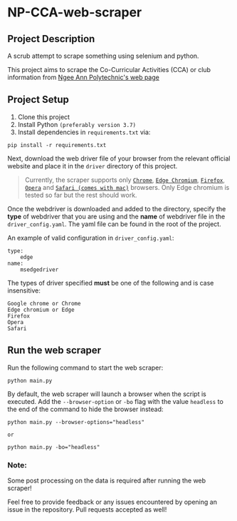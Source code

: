 # NP-CCA-web-scraper

## Project Description

A scrub attempt to scrape something using selenium and python.

This project aims to scrape the Co-Curricular Activities (CCA) or club information
from [Ngee Ann Polytechnic's web page](https://www.np.edu.sg/studentlife/Pages/ccas.aspx)

## Project Setup

1. Clone this project
2. Install Python `(preferably version 3.7)`
3. Install dependencies in `requirements.txt` via:

```
pip install -r requirements.txt
```

Next, download the web driver file of your browser from the relevant official website and place it in the `driver` directory of this project.

> Currently, the scraper supports only [`Chrome`](https://chromedriver.chromium.org/), [`Edge Chromium`](https://developer.microsoft.com/en-us/microsoft-edge/tools/webdriver/), [`Firefox`](https://github.com/mozilla/geckodriver), [`Opera`](https://github.com/operasoftware/operachromiumdriver) and [`Safari (comes with mac)`](https://developer.apple.com/documentation/webkit/testing_with_webdriver_in_safari) browsers. Only Edge chromium is tested so far but the rest should work.

Once the webdriver is downloaded and added to the directory, specify the **type** of webdriver that you are using and the **name** of webdriver file in the `driver_config.yaml`. The yaml file can be found in the root of the project.

An example of valid configuration in `driver_config.yaml`:

```
type:
    edge
name:
    msedgedriver
```

The types of driver specified **must** be one of the following and is case insensitive:

```
Google chrome or Chrome
Edge chromium or Edge
Firefox
Opera
Safari
```

## Run the web scraper

Run the following command to start the web scraper:

```
python main.py
```

By default, the web scraper will launch a browser when the script is executed. Add the `--browser-option` or `-bo` flag
with the value `headless` to the end of the command to hide the browser instead:

```
python main.py --browser-options="headless"

or

python main.py -bo="headless"
```

### Note:

Some post processing on the data is required after running the web scraper!

Feel free to provide feedback or any issues encountered by opening an issue in the repository. Pull requests accepted as well!
